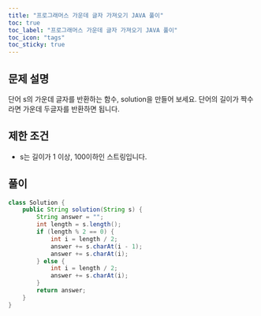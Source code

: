 ```yaml
---
title: "프로그래머스 가운데 글자 가져오기 JAVA 풀이"
toc: true
toc_label: "프로그래머스 가운데 글자 가져오기 JAVA 풀이"
toc_icon: "tags"
toc_sticky: true
---
```

## 문제 설명
단어 s의 가운데 글자를 반환하는 함수, solution을 만들어 보세요. 단어의 길이가 짝수라면 가운데 두글자를 반환하면 됩니다.

## 제한 조건
- s는 길이가 1 이상, 100이하인 스트링입니다.

## 풀이
```java
class Solution {
    public String solution(String s) {
        String answer = "";
        int length = s.length();
        if (length % 2 == 0) {
            int i = length / 2;
            answer += s.charAt(i - 1);
            answer += s.charAt(i);
        } else {
            int i = length / 2;
            answer += s.charAt(i);
        }
        return answer;
    }
}
```
